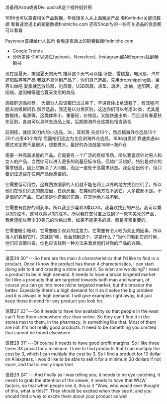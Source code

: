 准备用Astra或者Divi
updraft这个插件挺好用

1688也可以查查相关产品数据，毕竟很多人从上面搬运产品
看Kwfinder关键词数据
看看速卖通上的销量数据findniche.com
还有Shopify的一些有关选品的信息都可以看看

Payoneer直接给付人民币
看看速卖通上的销量数据findniche.com

- Google Trends
- 分析差评
你可以通过facbook、Newsfeed、Instagram或AliExpress找到畅销书

现在是夏天，按照夏天的天气
推荐这个天气可以挂 冰垫，雪糕盒，电风扇，汽车遮阳贴等等产品
我就不具体到产品了，你们自己选品，先用dropshipping做，坐等出单吧
夏季就选散热器，电风扇，USB风扇，凉垫，凉席，冰袖，遮阳网，遮阳贴，遮阳帽等适合夏天使用的商品



高级群选品推荐：
大部分人应该都已出过单了，不讲具体出单流程了，有流程问题去初级群问我
然后选品，我还是以分类区别，这边你们可以考虑3c类，尤其是数据线，电源等，这类体积小，重量轻，价格低，又能快速出单，而且没有春夏秋冬区别，各自可以具体去选品上架，后期做海外仓这类也相当适合


前期挂，就挂30刀内的小选品，3c，耳机等
先挂10个，然后搞海外仓选品10个
20个占用40个库存
后面咱们这边为主会讲海外仓选品，1688自发货 靠速卖通ds模式肯定做不是很大，想要做大，最好的办法就是1688+海外仓








需要一种高需求量的产品。它需要有一个广泛的目标市场。所以我喜欢针对男人和女人的产品，当然你可以进入更多的利基目标市场，但越广泛越好。特别是对它的需求很高，因此它解决了大问题，而且一直处于高需求状态。我会给出例子，但只要记住这些在任何产品你想要的。


它需要低可用性，这样西方国家的人们就不能在网上以外的地方找到它们了。所以他们在他们旁边的商店里，在药房里，在类似的地方找不到它。大多数都不是。不是很好的产品。它必须是你遗漏的东西，在其他地方找不到。

它需要有良好的利润率。所以我至少喜欢3乘以3X。我喜欢找到的产品，我可以乘以3的成本，这可以乘以3的成本。所以我在支付宝上找到了一款10美元的产品，我希望能以至少30美元的价格出售，如果不是更多的话，那是非常重要的。

它需要吸引眼球，它需要吸引观众的注意力，它需要有令人叹为观止的因素，所以当人们看到它时，这就是“哇，谁会想到这个，这是什么？”当他们看到它的时候，他们应该很兴奋，你也应该找到一种方法来激发他们对你的产品的兴趣。


---

语音26 50''---So here are the main 4 charecteristics that I'd like to find in a product. Once I know the product has these 4 charecteristics, I can start doing ads to it and creating a store around it. So what are we doing?  I need a product to be in high demand. It needs to have a broad targeted market. So I like a products that are targeted towards both man and woman, of course you can go into more niche targeted market, but the broader the better. Especially there's a high demand for it so it solve the big problem and it is always in high demand. I will give examples right away, but just keep those in mind for any product you look for.
 
语音27 23''---So it needs to have low availability so that people in the west can't find them somewhere else than online. So they can't find it in the stores next to them, in the pharmacy, in something like that. Most of them are not. It's not really good products. It need to be something you omitted that cannot be found elsewhere. 
 
语音28 31''---Of course it needs to have good profit margins. So I like three times 3X pricial for a minimum. I love to find products that I can multiply the cost by 3, which I can multiple the cost by 3. So I find a product for 10 dollar on Aliexpress, I would like to be able to sell it for a minimum 30 dollars if not more, and that is really important.
 
语音29 24''---And finally as I was telling you, it needs to be eye-catching, it needs to grab the attention of the viewer, it needs to have that WOW factors, so that when people see it, this is it "Wow, who would ever thought of this, what is this?". They should be excited when they see it, and you should find a way to excite them about your product as well.